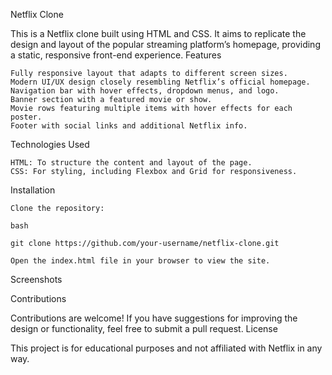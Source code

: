 Netflix Clone

This is a Netflix clone built using HTML and CSS. It aims to replicate the design and layout of the popular streaming platform’s homepage, providing a static, responsive front-end experience.
Features

    Fully responsive layout that adapts to different screen sizes.
    Modern UI/UX design closely resembling Netflix’s official homepage.
    Navigation bar with hover effects, dropdown menus, and logo.
    Banner section with a featured movie or show.
    Movie rows featuring multiple items with hover effects for each poster.
    Footer with social links and additional Netflix info.

Technologies Used

    HTML: To structure the content and layout of the page.
    CSS: For styling, including Flexbox and Grid for responsiveness.

Installation

    Clone the repository:

    bash

    git clone https://github.com/your-username/netflix-clone.git

    Open the index.html file in your browser to view the site.

Screenshots

Contributions

Contributions are welcome! If you have suggestions for improving the design or functionality, feel free to submit a pull request.
License

This project is for educational purposes and not affiliated with Netflix in any way.
